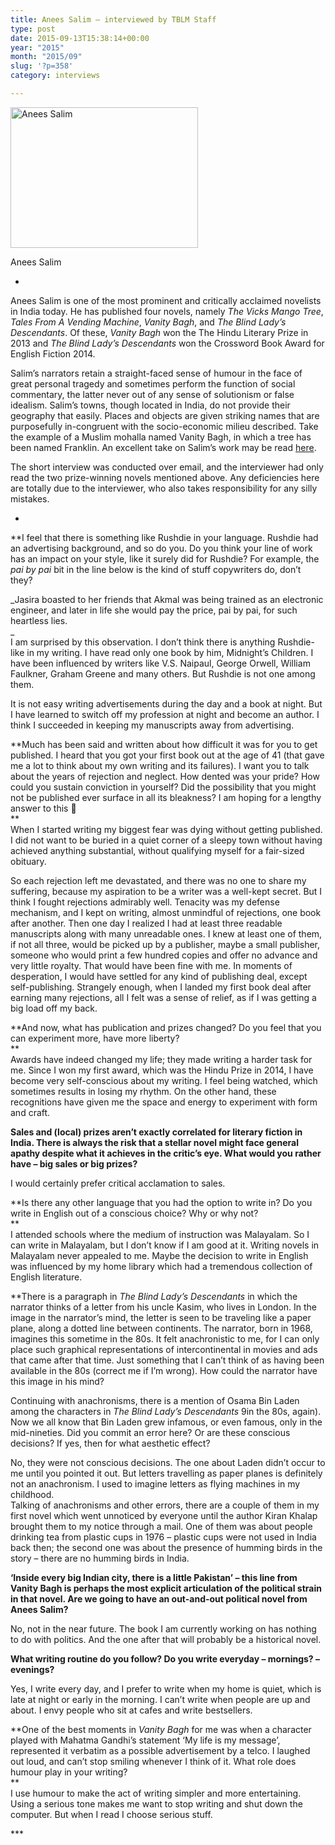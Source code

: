 ```yaml
---
title: Anees Salim – interviewed by TBLM Staff
type: post
date: 2015-09-13T15:38:14+00:00
year: "2015"
month: "2015/09"
slug: '?p=358'
category: interviews

---
```

<div id="attachment_359" style="width: 310px" class="wp-caption aligncenter">
  <a href="http://bombayliterarymagazine.com/wp-content/uploads/2015/09/Pic-2-e1442159018660.jpg"><img aria-describedby="caption-attachment-359" src="http://bombayliterarymagazine.com/wp-content/uploads/2015/09/Pic-2-300x225.jpg" alt="Anees Salim" width="300" height="225" class="size-medium wp-image-359" /></a>
  
  <p id="caption-attachment-359" class="wp-caption-text">
    Anees Salim
  </p>
</div>

*

Anees Salim is one of the most prominent and critically acclaimed novelists in India today. He has published four novels, namely _The Vicks Mango Tree_, _Tales From A Vending Machine_, _Vanity Bagh_, and _The Blind Lady’s Descendants_. Of these, _Vanity Bagh_ won the The Hindu Literary Prize in 2013 and _The Blind Lady&#8217;s Descendants_ won the Crossword Book Award for English Fiction 2014. 

Salim&#8217;s narrators retain a straight-faced sense of humour in the face of great personal tragedy and sometimes perform the function of social commentary, the latter never out of any sense of solutionism or false idealism. Salim&#8217;s towns, though located in India, do not provide their geography that easily. Places and objects are given striking names that are purposefully in-congruent with the socio-economic milieu described. Take the example of a Muslim mohalla named Vanity Bagh, in which a tree has been named Franklin. An excellent take on Salim&#8217;s work may be read [here][1].

The short interview was conducted over email, and the interviewer had only read the two prize-winning novels mentioned above. Any deficiencies here are totally due to the interviewer, who also takes responsibility for any silly mistakes.

*

**I feel that there is something like Rushdie in your language. Rushdie had an advertising background, and so do you. Do you think your line of work has an impact on your style, like it surely did for Rushdie? For example, the _pai by pai_ bit in the line below is the kind of stuff copywriters do, don’t they?</p> 

_Jasira boasted to her friends that Akmal was being trained as an electronic engineer, and later in life she would pay the price, pai by pai, for such heartless lies.  
_ </strong>  
I am surprised by this observation. I don’t think there is anything Rushdie-like in my writing. I have read only one book by him, Midnight’s Children. I have been influenced by writers like V.S. Naipaul, George Orwell, William Faulkner, Graham Greene and many others. But Rushdie is not one among them.

It is not easy writing advertisements during the day and a book at night. But I have learned to switch off my profession at night and become an author. I think I succeeded in keeping my manuscripts away from advertising.

**Much has been said and written about how difficult it was for you to get published. I heard that you got your first book out at the age of 41 (that gave me a lot to think about my own writing and its failures). I want you to talk about the years of rejection and neglect. How dented was your pride? How could you sustain conviction in yourself? Did the possibility that you might not be published ever surface in all its bleakness? I am hoping for a lengthy answer to this 🙂  
**  
When I started writing my biggest fear was dying without getting published. I did not want to be buried in a quiet corner of a sleepy town without having achieved anything substantial, without qualifying myself for a fair-sized obituary.

So each rejection left me devastated, and there was no one to share my suffering, because my aspiration to be a writer was a well-kept secret. But I think I fought rejections admirably well. Tenacity was my defense mechanism, and I kept on writing, almost unmindful of rejections, one book after another. Then one day I realized I had at least three readable manuscripts along with many unreadable ones. I knew at least one of them, if not all three, would be picked up by a publisher, maybe a small publisher, someone who would print a few hundred copies and offer no advance and very little royalty. That would have been fine with me. In moments of desperation, I would have settled for any kind of publishing deal, except self-publishing. Strangely enough, when I landed my first book deal after earning many rejections, all I felt was a sense of relief, as if I was getting a big load off my back. 

**And now, what has publication and prizes changed? Do you feel that you can experiment more, have more liberty?  
**  
Awards have indeed changed my life; they made writing a harder task for me. Since I won my first award, which was the Hindu Prize in 2014, I have become very self-conscious about my writing. I feel being watched, which sometimes results in losing my rhythm. On the other hand, these recognitions have given me the space and energy to experiment with form and craft. 

**Sales and (local) prizes aren’t exactly correlated for literary fiction in India. There is always the risk that a stellar novel might face general apathy despite what it achieves in the critic’s eye. What would you rather have – big sales or big prizes?**

I would certainly prefer critical acclamation to sales. 

**Is there any other language that you had the option to write in? Do you write in English out of a conscious choice? Why or why not?  
**  
I attended schools where the medium of instruction was Malayalam. So I can write in Malayalam, but I don’t know if I am good at it. Writing novels in Malayalam never appealed to me. Maybe the decision to write in English was influenced by my home library which had a tremendous collection of English literature. 

**There is a paragraph in _The Blind Lady&#8217;s Descendants_ in which the narrator thinks of a letter from his uncle Kasim, who lives in London. In the image in the narrator’s mind, the letter is seen to be traveling like a paper plane, along a dotted line between continents. The narrator, born in 1968, imagines this sometime in the 80s. It felt anachronistic to me, for I can only place such graphical representations of intercontinental in movies and ads that came after that time. Just something that I can’t think of as having been available in the 80s (correct me if I’m wrong). How could the narrator have this image in his mind?</p> 

Continuing with anachronisms, there is a mention of Osama Bin Laden among the characters in _The Blind Lady&#8217;s Descendants_ 9in the 80s, again). Now we all know that Bin Laden grew infamous, or even famous, only in the mid-nineties. Did you commit an error here?</strong></strong> Or are these conscious decisions? If yes, then for what aesthetic effect?</strong>

No, they were not conscious decisions. The one about Laden didn’t occur to me until you pointed it out. But letters travelling as paper planes is definitely not an anachronism. I used to imagine letters as flying machines in my childhood.  
Talking of anachronisms and other errors, there are a couple of them in my first novel which went unnoticed by everyone until the author Kiran Khalap brought them to my notice through a mail. One of them was about people drinking tea from plastic cups in 1976 – plastic cups were not used in India back then; the second one was about the presence of humming birds in the story – there are no humming birds in India. 

**‘Inside every big Indian city, there is a little Pakistan’ – this line from Vanity Bagh is perhaps the most explicit articulation of the political strain in that novel. Are we going to have an out-and-out political novel from Anees Salim?**

No, not in the near future. The book I am currently working on has nothing to do with politics. And the one after that will probably be a historical novel.

**What writing routine do you follow? Do you write everyday – mornings? – evenings?**

Yes, I write every day, and I prefer to write when my home is quiet, which is late at night or early in the morning. I can’t write when people are up and about. I envy people who sit at cafes and write bestsellers.

**One of the best moments in _Vanity Bagh_ for me was when a character played with Mahatma Gandhi’s statement ‘My life is my message’, represented it verbatim as a possible advertisement by a telco. I laughed out loud, and can’t stop smiling whenever I think of it. What role does humour play in your writing?  
**  
I use humour to make the act of writing simpler and more entertaining. Using a serious tone makes me want to stop writing and shut down the computer. But when I read I choose serious stuff. 

\***

 [1]: http://forbesindia.com/article/think/labels-and-rebels-in-anees-salims-novels/40437/0
